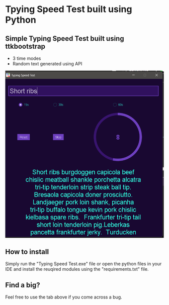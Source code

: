 # Tpying Speed Test built using Python
## Simple Typing Speed Test built using ttkbootstrap 

* 3 time modes
* Random text generated using API

<img src="Preview.png">

## How to install
Simply run the "Typing Speed Test.exe" file or open the python files in your IDE and
install the reuqired modules using the "requirements.txt" file.

## Find a big?
Feel free to use the tab above if you come across a bug.
